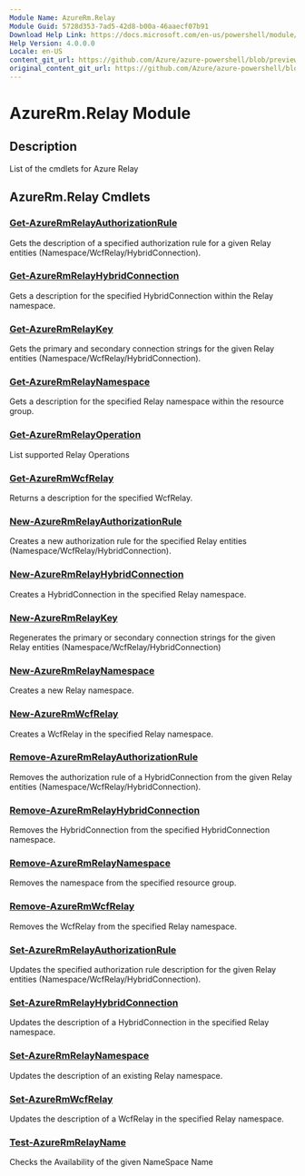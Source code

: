 ```yaml
---
Module Name: AzureRm.Relay
Module Guid: 5728d353-7ad5-42d8-b00a-46aaecf07b91
Download Help Link: https://docs.microsoft.com/en-us/powershell/module/azurerm.relay
Help Version: 4.0.0.0
Locale: en-US
content_git_url: https://github.com/Azure/azure-powershell/blob/preview/src/ResourceManager/Relay/Commands.Relay/help/AzureRM.Relay.md
original_content_git_url: https://github.com/Azure/azure-powershell/blob/preview/src/ResourceManager/Relay/Commands.Relay/help/AzureRM.Relay.md
---
```


# AzureRm.Relay Module
## Description
List of the cmdlets for Azure Relay

## AzureRm.Relay Cmdlets
### [Get-AzureRmRelayAuthorizationRule](Get-AzureRmRelayAuthorizationRule.md)
Gets the description of a specified authorization rule for a given Relay entities (Namespace/WcfRelay/HybridConnection).

### [Get-AzureRmRelayHybridConnection](Get-AzureRmRelayHybridConnection.md)
Gets a description for the specified HybridConnection within the Relay namespace.

### [Get-AzureRmRelayKey](Get-AzureRmRelayKey.md)
Gets the primary and secondary connection strings for the given Relay entities (Namespace/WcfRelay/HybridConnection).

### [Get-AzureRmRelayNamespace](Get-AzureRmRelayNamespace.md)
Gets a description for the specified Relay namespace within the resource group.

### [Get-AzureRmRelayOperation](Get-AzureRmRelayOperation.md)
List supported Relay Operations

### [Get-AzureRmWcfRelay](Get-AzureRmWcfRelay.md)
Returns a description for the specified WcfRelay.

### [New-AzureRmRelayAuthorizationRule](New-AzureRmRelayAuthorizationRule.md)
Creates a new authorization rule for the specified Relay entities (Namespace/WcfRelay/HybridConnection).

### [New-AzureRmRelayHybridConnection](New-AzureRmRelayHybridConnection.md)
Creates a HybridConnection in the specified Relay namespace.

### [New-AzureRmRelayKey](New-AzureRmRelayKey.md)
Regenerates the primary or secondary connection strings for the given Relay entities (Namespace/WcfRelay/HybridConnection)

### [New-AzureRmRelayNamespace](New-AzureRmRelayNamespace.md)
Creates a new Relay namespace.

### [New-AzureRmWcfRelay](New-AzureRmWcfRelay.md)
Creates a WcfRelay in the specified Relay namespace.

### [Remove-AzureRmRelayAuthorizationRule](Remove-AzureRmRelayAuthorizationRule.md)
Removes the authorization rule of a HybridConnection from the given Relay entities (Namespace/WcfRelay/HybridConnection).

### [Remove-AzureRmRelayHybridConnection](Remove-AzureRmRelayHybridConnection.md)
Removes the HybridConnection from the specified HybridConnection namespace.

### [Remove-AzureRmRelayNamespace](Remove-AzureRmRelayNamespace.md)
Removes the namespace from the specified resource group. 

### [Remove-AzureRmWcfRelay](Remove-AzureRmWcfRelay.md)
Removes the WcfRelay from the specified Relay namespace.

### [Set-AzureRmRelayAuthorizationRule](Set-AzureRmRelayAuthorizationRule.md)
Updates the specified authorization rule description for the given Relay entities (Namespace/WcfRelay/HybridConnection).

### [Set-AzureRmRelayHybridConnection](Set-AzureRmRelayHybridConnection.md)
Updates the description of a HybridConnection in the specified Relay namespace.

### [Set-AzureRmRelayNamespace](Set-AzureRmRelayNamespace.md)
Updates the description of an existing Relay namespace.

### [Set-AzureRmWcfRelay](Set-AzureRmWcfRelay.md)
Updates the description of a WcfRelay in the specified Relay namespace.

### [Test-AzureRmRelayName](Test-AzureRmRelayName.md)
Checks the Availability of the given NameSpace Name

